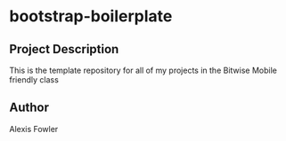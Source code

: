 # bootstrap-boilerplate

## Project Description

This is the template repository for all of my projects in the Bitwise Mobile friendly class

## Author

Alexis Fowler
